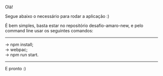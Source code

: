 Olá!

Segue abaixo o necessário para rodar a aplicação :)

É bem simples, basta estar no repositório desafio-amaro-new, e pelo command line usar os seguintes comandos: 
<hr />
-> npm install; <br />
-> webpac; <br />
-> npm run start.
<hr />
E pronto :)
